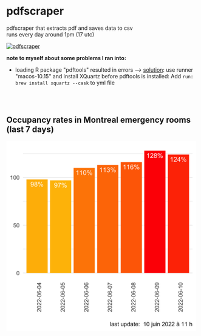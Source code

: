 # pdfscraper
pdfscraper that extracts pdf and saves data to csv 
<br>
runs every day around 1pm (17 utc)  

[![pdfscraper](https://github.com/jlomako/pdfscraper/actions/workflows/main.yml/badge.svg)](https://github.com/jlomako/pdfscraper/actions/workflows/main.yml)

<b>note to myself about some problems I ran into:</b><br>
* loading R package "pdftools" resulted in errors -->
 <a href="https://github.com/r-lib/actions/issues/78#issuecomment-611733294">solution</a>: use runner "macos-10.15" and install XQuartz before pdftools is installed: Add <code>run: brew install xquartz --cask</code> to yml file<br>

<br><br>
## Occupancy rates in Montreal emergency rooms (last 7 days)
<img src = "img/last7days.png" width=500 />
